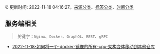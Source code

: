 :alarm_clock: 更新时间: 2022-11-18 04:16:27。[来源分类](../README.md)、[标签分类](../TAGS.md)、[时间分类](../TIMELINE.md)

## 服务端相关


> 关键字：`Nginx`、`Docker`、`GraphQL`、`REST`、`gRPC`



- [2022-11-18-如何将一个-docker-镜像的所有-cpu-架构变体移动到其他仓库](https://www.v2ex.com/t/896144) 